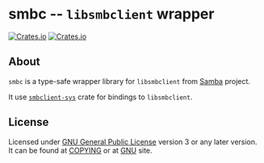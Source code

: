 # smbc -- `libsmbclient` wrapper

[![Crates.io](https://img.shields.io/crates/v/smbc.svg)](https://crates.io/crates/smbc)
[![Crates.io](https://img.shields.io/crates/l/smbc.svg)](https://crates.io/crates/smbc)

## About

`smbc` is a type-safe wrapper library for `libsmbclient` from [Samba][samba] project.

It use [`smbclient-sys`][smbclient-sys] crate for bindings to `libsmbclient`.


## License

Licensed under [GNU General Public License][gpl] version 3 or any later version.
It can be found at [COPYING](COPYING) or at [GNU][gpl] site.


[gpl]: https://www.gnu.org/licenses/gpl.txt
[samba]: https://www.samba.org
[smbclient-sys]: https://crates.io/crates/smbclient-sys
